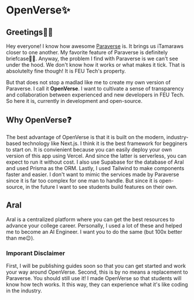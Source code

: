 # OpenVerse✨

## Greetings🙋‍♂️
Hey everyone! I know how awesome [Paraverse](https://paraverse.feutech.edu.ph/portal/) is. It brings us iTamaraws closer to one another. My favorite feature of Paraverse is definitely briefcase🤗💼. Anyway, the problem I find with Paraverse is we can't see under the hood. We don't know how it works or what makes it tick. That is absolutelty fine though! It is FEU Tech's property. 

But that does not stop a madlad like me to create my own version of Paraverse. I call it **OpenVerse**. I want to cultivate a sense of transparency and collaboration between experienced and new developers in FEU Tech. So here it is, currently in development and open-source.

## Why OpenVerse❓
The best advantage of OpenVerse is that it is built on the modern, industry-based technology like Next.js. I think it is the best framework for begginers to start on. It is convienient because you can easily deploy your own version of this app using Vercel. And since the latter is serverless, you can expect to run it without cost. I also use Supabase for the database of Aral and used Prisma as the ORM. Lastly, I used Tailwind to make components faster and easier. I don't want to mimic the services made by Paraverse since it is far too complex for one man to handle. But since it is open-source, in the future I want to see students build features on their own.

## Aral
Aral is a centralized platform where you can get the best resources to advance your college career. Personally, I used a lot of these and helped me to become an AI Engineer. I want you to do the same (but 100x better than me😉). 

### Imporant Disclaimer
First, I will be publishing guides soon so that you can get started and work your way around OpenVerse. Second, this is by no means a replacement to Paraverse. You should still use it! I made OpenVerse so that students will know how tech works. It this way, they can experience what it's like coding in the industry. 


